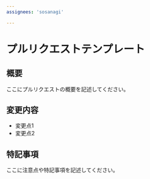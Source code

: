 ```yaml
---
assignees: 'sosanagi'

---
```


# プルリクエストテンプレート

## 概要
ここにプルリクエストの概要を記述してください。

## 変更内容
- 変更点1
- 変更点2

## 特記事項
ここに注意点や特記事項を記述してください。